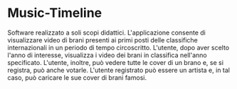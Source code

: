 # Music-Timeline
Software realizzato a soli scopi didattici.
L'applicazione consente di visualizzare video di brani presenti ai primi posti delle classifiche internazionali in un periodo di tempo circoscritto.
L'utente, dopo aver scelto l'anno di interesse, visualizza i video dei brani in classifica nell'anno specificato. 
L'utente, inoltre, può vedere tutte le cover di un brano e, se si registra, può anche votarle.
L'utente registrato può essere un artista e, in tal caso, può caricare le sue cover di brani famosi.

